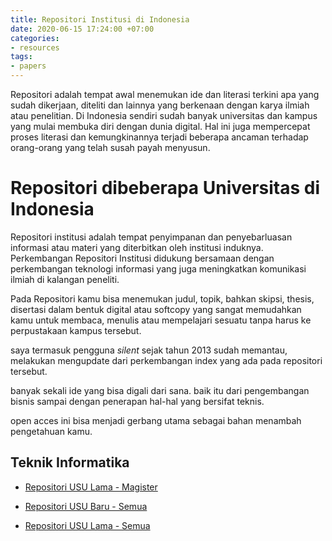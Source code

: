```yaml
---
title: Repositori Institusi di Indonesia
date: 2020-06-15 17:24:00 +07:00
categories:
- resources
tags:
- papers
---
```


Repositori adalah tempat awal menemukan ide dan literasi terkini apa yang sudah dikerjaan, diteliti dan lainnya yang berkenaan dengan karya ilmiah atau penelitian. Di Indonesia sendiri sudah banyak universitas dan kampus yang mulai membuka diri dengan dunia digital. Hal ini juga mempercepat proses literasi dan kemungkinannya terjadi beberapa ancaman terhadap orang-orang yang telah susah payah menyusun.

<!-- more -->

# Repositori dibeberapa Universitas di Indonesia

Repositori institusi adalah tempat penyimpanan dan penyebarluasan informasi atau materi yang diterbitkan oleh institusi induknya. Perkembangan Repositori Institusi didukung bersamaan dengan perkembangan teknologi informasi yang juga meningkatkan komunikasi ilmiah di kalangan peneliti.

Pada Repositori kamu bisa menemukan judul, topik, bahkan skipsi, thesis, disertasi dalam bentuk digital atau softcopy yang sangat memudahkan kamu untuk membaca, menulis atau mempelajari sesuatu tanpa harus ke perpustakaan kampus tersebut.

saya termasuk pengguna *silent* sejak tahun 2013 sudah memantau, melakukan mengupdate dari perkembangan index yang ada pada repositori tersebut.

banyak sekali ide yang bisa digali dari sana. baik itu dari pengembangan bisnis sampai dengan penerapan hal-hal yang bersifat teknis.

open acces ini bisa menjadi gerbang utama sebagai bahan menambah pengetahuan kamu.

## Teknik Informatika

* [Repositori USU Lama - Magister](http://repository.usu.ac.id/handle/123456789/34060)

* [Repositori USU Baru - Semua](http://repositori.usu.ac.id/handle/123456789/114)

* [Repositori USU Lama - Semua](http://repository.usu.ac.id/handle/123456789/38257)